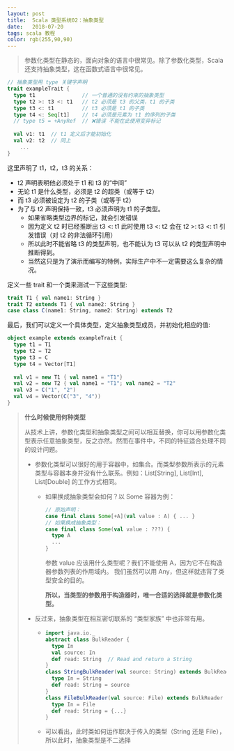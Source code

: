 ```yaml
---
layout: post
title:  Scala 类型系统02：抽象类型
date:   2018-07-20
tags: scala 教程
color: rgb(255,90,90)
---
```

> 参数化类型在静态的，面向对象的语言中很常见。除了参数化类型，Scala 还支持抽象类型，这在函数式语言中很常见。

```scala
// 抽象类型用 type 关键字声明
trait exampleTrait {
  type t1               // 一个普通的没有约束的抽象类型
  type t2 >: t3 <: t1   // t2 必须是 t3 的父类，t1 的子类
  type t3 <: t1         // t3 必须是 t1 的子类
  type t4 <: Seq[t1]    // t4 必须是元素为 t1 的序列的子类
  // type t5 = +AnyRef  // ❌错误 不能在此使用变异标记
  
  val v1: t1  // t1 定义后才能初始化
  val v2: t2  // 同上
 	...
}
```

这里声明了 t1，t2，t3 的关系：

* t2 声明表明他必须处于 t1 和 t3 的“中间”
* 无论 t1 是什么类型，必须是 t2 的超类（或等于 t2）
* 而 t3 必须被设定为 t2 的子类（或等于 t2）
* 为了与 t2 声明保持一致，t3 必须声明为 t1 的子类型。
  * 如果省略类型边界的标记，就会引发错误
  * 因为定义 t2 时已经推断出 t3 <: t1 此时使用 t3 <: t2 会在 t2 >: t3 <: t1 引发错误（对 t2 的非法循环引用）
  * 所以此时不能省略 t3 的类型声明，也不能认为 t3 可以从 t2 的类型声明中推断得到。
  * 当然这只是为了演示而编写的特例，实际生产中不一定需要这么复杂的情况。

定义一些 trait 和一个类来测试一下这些类型: 

```scala
trait T1 { val name1: String }
trait T2 extends T1 { val name2: String }
case class C(name1: String, name2: String) extends T2
```

最后，我们可以定义一个具体类型，定义抽象类型成员，并初始化相应的值:

```scala
object example extends exampleTrait {
  type t1 = T1
  type t2 = T2
  type t3 = C
  type t4 = Vector[T1]
  
  val v1 = new T1 { val name1 = "T1"}
  val v2 = new T2 { val name1 = "T1"; val name2 = "T2"
  val v3 = C("1", "2")
  val v4 = Vector(C("3", "4"))
}
```

> **什么时候使用何种类型**
>
> 从技术上讲，参数化类型和抽象类型之间可以相互替换，你可以用参数化类型表示任意抽象类型，反之亦然。然而在事件中，不同的特征适合处理不同的设计问题。
>
> * 参数化类型可以很好的用于容器中，如集合。而类型参数所表示的元素类型与容器本身并没有什么联系。例如：List[String], List[Int], List[Double] 的工作方式相同。
>
>   * 如果换成抽象类型会如何？以 Some 容器为例：  
>
>     ```scala
>     // 原始声明：
>     case final class Some[+A](val value : A) { ... }
>     // 如果换成抽象类型：
>     case final class Some(val value : ???) {
>       type A
>       ... 
>     }
>     ```
>
>     参数 value 应该用什么类型呢？我们不能使用 A，因为它不在构造器参数列表的作用域内。 我们虽然可以用 Any，但这样就违背了类型安全的目的。 
>
>     **所以，当类型的参数用于构造器时，唯一合适的选择就是参数化类型。**
>
> * 反过来，抽象类型在相互密切联系的 “类型家族” 中也非常有用。
>
>   * ```scala
>     import java.io._
>     abstract class BulkReader {
>       type In
>       val source: In
>       def read: String  // Read and return a String
>     }
>     class StringBulkReader(val source: String) extends BulkReader {
>       type In = String
>       def read: String = source
>     }
>     class FileBulkReader(val source: File) extends BulkReader {
>       type In = File
>       def read: String = {...}
>     }
>     ```
>
>   * 可以看出，此时类如何运作取决于传入的类型（String 还是 File），所以此时，抽象类型是不二选择
